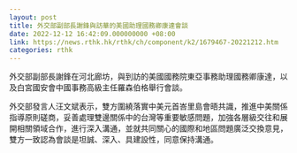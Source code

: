 ```yaml
---
layout: post
title: 外交部副部長謝鋒與訪華的美國助理國務卿康達會談
date: 2022-12-12 16:42:09.000000000 +08:00
link: https://news.rthk.hk/rthk/ch/component/k2/1679467-20221212.htm
categories: rthk
---
```


外交部副部長謝鋒在河北廊坊，與到訪的美國國務院東亞事務助理國務卿康達，以及白宮國安會中國事務高級主任羅森伯格舉行會談。

外交部發言人汪文斌表示，雙方圍繞落實中美元首峇里島會晤共識，推進中美關係指導原則磋商，妥善處理雙邊關係中的台灣等重要敏感問題，加強各層級交往和展開相關領域合作，進行深入溝通，並就共同關心的國際和地區問題廣泛交換意見，雙方一致認為會談是坦誠、深入、具建設性，同意保持溝通。
